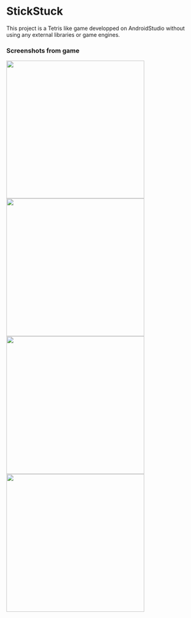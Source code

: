 
# StickStuck
This project is a Tetris like game developped on AndroidStudio without using any external libraries or game engines.

### Screenshots from game


<img src="https://github.com/ebocugoz/Mobile-Programming-Course/blob/master/Screenshots/Screenshot_2016-05-08-15-45-20.png" width="360">
<img src="https://github.com/ebocugoz/Mobile-Programming-Course/blob/master/Screenshots/Screenshot_2016-05-08-15-24-32.png" width="360">
<img src="https://github.com/ebocugoz/Mobile-Programming-Course/blob/master/Screenshots/Screenshot_2016-05-08-15-25-02.png" width="360">
<img src="https://github.com/ebocugoz/Mobile-Programming-Course/blob/master/Screenshots/Screenshot_2016-05-08-15-26-19.png" width="360">
